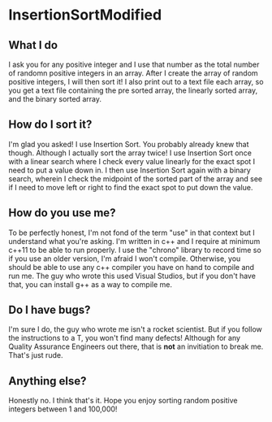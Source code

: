 # InsertionSortModified
<h2>What I do</h2>
I ask you for any positive integer and I use that number as the total number of randomn positive integers in an array. After I create the array of random positive integers, I will then sort it! I also print out to a text file each array, so you get a text file containing the pre sorted array, the linearly sorted array, and the binary sorted array.

<h2>How do I sort it?</h2>
I'm glad you asked! I use Insertion Sort. You probably already knew that though. Although I actually sort the array twice! I use Insertion Sort once with a linear search where I check every value linearly for the exact spot I need to put a value down in. I then use Insertion Sort again with a binary search, wherein I check the midpoint of the sorted part of the array and see if I need to move left or right to find the exact spot to put down the value.

<h2>How do you use me?</h2>
To be perfectly honest, I'm not fond of the term "use" in that context but I understand what you're asking. I'm written in c++ and I require at minimum c++11 to be able to run properly. I use the "chrono" library to record time so if you use an older version, I'm afraid I won't compile. Otherwise, you should be able to use any c++ compiler you have on hand to compile and run me. The guy who wrote this used Visual Studios, but if you don't have that, you can install g++ as a way to compile me.

<h2>Do I have bugs?</h2>
I'm sure I do, the guy who wrote me isn't a rocket scientist. But if you follow the instructions to a T, you won't find many defects! Although for any Quality Assurance Engineers out there, that is <b>not</b> an invitiation to break me. That's just rude.

<h2>Anything else?</h2>
Honestly no. I think that's it. Hope you enjoy sorting random positive integers between 1 and 100,000!
